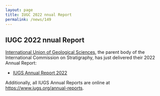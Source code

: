 ```yaml
---
layout: page
title: IUGC 2022 nnual Report
permalink: /news/149
---
```

## IUGC 2022 nnual Report

[International Union of Geological Sciences](https://www.iugs.org/), the parent body of the International Commission on Stratigraphy, has just delivered their 2022 Annual Report:

* [IUGS Annual Report 2022](/files/IUGS_AnnualReport2022.pdf)  

Additionally, all IUGS Annual Reports are online at <https://www.iugs.org/annual-reports>.